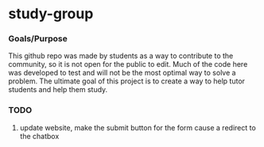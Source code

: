 # study-group

### Goals/Purpose

This github repo was made by students as a way to contribute to the community, so it is not open for the public to edit. Much of the code here was developed to test and will not be the most optimal way to solve a problem. The ultimate goal of this project is to create a way to help tutor students and help them study.

### TODO
1. update website, make the submit button for the form cause a redirect to the chatbox
